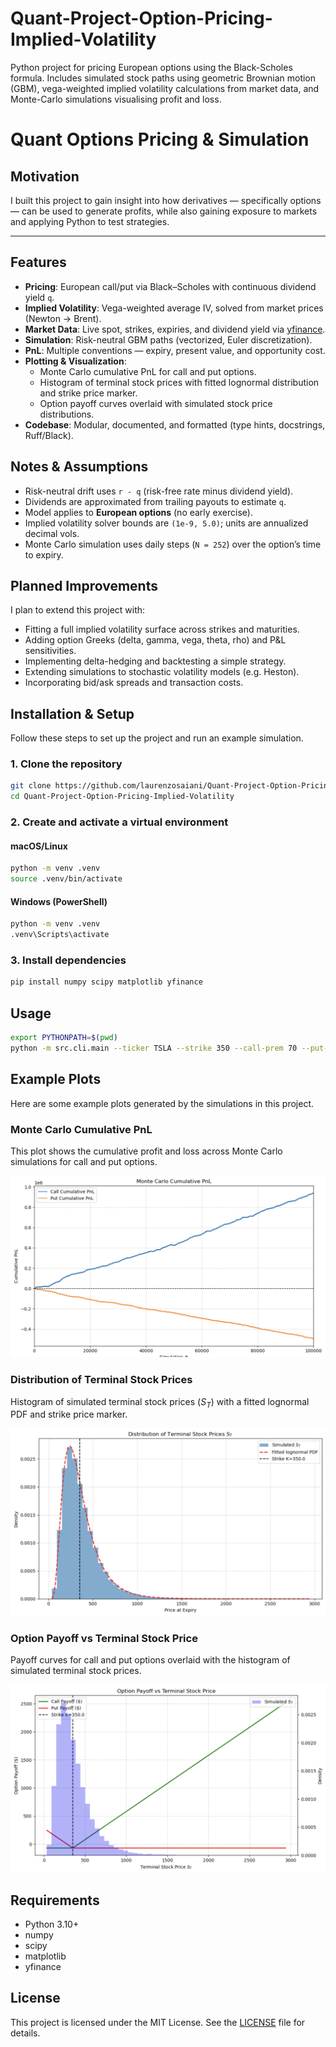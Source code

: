 # Quant-Project-Option-Pricing-Implied-Volatility
Python project for pricing European options using the Black-Scholes formula. Includes simulated stock paths using geometric Brownian motion (GBM), vega-weighted implied volatility calculations from market data, and Monte-Carlo simulations visualising profit and loss.

# Quant Options Pricing & Simulation

## Motivation
I built this project to gain insight into how derivatives — specifically options — can be used to generate profits, while also gaining exposure to markets and applying Python to test strategies.

---

## Features
- **Pricing**: European call/put via Black–Scholes with continuous dividend yield `q`.
- **Implied Volatility**: Vega-weighted average IV, solved from market prices (Newton → Brent).
- **Market Data**: Live spot, strikes, expiries, and dividend yield via [yfinance](https://github.com/ranaroussi/yfinance).
- **Simulation**: Risk-neutral GBM paths (vectorized, Euler discretization).
- **PnL**: Multiple conventions — expiry, present value, and opportunity cost.
- **Plotting & Visualization**: 
  - Monte Carlo cumulative PnL for call and put options.
  - Histogram of terminal stock prices with fitted lognormal distribution and strike price marker.
  - Option payoff curves overlaid with simulated stock price distributions.
- **Codebase**: Modular, documented, and formatted (type hints, docstrings, Ruff/Black).

## Notes & Assumptions
- Risk-neutral drift uses `r - q` (risk-free rate minus dividend yield).
- Dividends are approximated from trailing payouts to estimate `q`.
- Model applies to **European options** (no early exercise).
- Implied volatility solver bounds are `(1e-9, 5.0)`; units are annualized decimal vols.
- Monte Carlo simulation uses daily steps (`N = 252`) over the option’s time to expiry.
  
## Planned Improvements
I plan to extend this project with:
- Fitting a full implied volatility surface across strikes and maturities.
- Adding option Greeks (delta, gamma, vega, theta, rho) and P&L sensitivities.
- Implementing delta-hedging and backtesting a simple strategy.
- Extending simulations to stochastic volatility models (e.g. Heston).
- Incorporating bid/ask spreads and transaction costs.

## Installation & Setup

Follow these steps to set up the project and run an example simulation.

### 1. Clone the repository

```bash
git clone https://github.com/laurenzosaiani/Quant-Project-Option-Pricing-Implied-Volatility.git
cd Quant-Project-Option-Pricing-Implied-Volatility

```
### 2. Create and activate a virtual environment 

#### macOS/Linux
```bash
python -m venv .venv
source .venv/bin/activate

```


#### Windows (PowerShell)
```bash
python -m venv .venv
.venv\Scripts\activate

```

### 3. Install dependencies

```bash
pip install numpy scipy matplotlib yfinance

```

## Usage

```bash
export PYTHONPATH=$(pwd)
python -m src.cli.main --ticker TSLA --strike 350 --call-prem 70 --put-prem 70 --expiry-years 1 --rate 0.04 --sims 10000

```

## Example Plots

Here are some example plots generated by the simulations in this project.

### Monte Carlo Cumulative PnL
This plot shows the cumulative profit and loss across Monte Carlo simulations for call and put options.

![Monte Carlo Cumulative PnL](images/cumulative_pnl_plot.png)

### Distribution of Terminal Stock Prices
Histogram of simulated terminal stock prices ($S_T$) with a fitted lognormal PDF and strike price marker.

![Terminal Stock Price Distribution](images/terminal_distrabution.png)

### Option Payoff vs Terminal Stock Price
Payoff curves for call and put options overlaid with the histogram of simulated terminal stock prices.

![Option Payoff vs Terminal Stock Price](images/option_payoff_terminal_distrabution.png)

## Requirements
- Python 3.10+
- numpy
- scipy
- matplotlib
- yfinance

## License
This project is licensed under the MIT License. See the [LICENSE](LICENSE) file for details.
